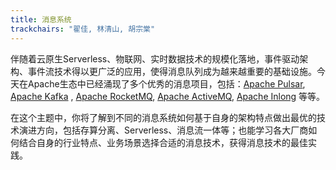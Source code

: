 ```yaml
---
title: 消息系统
trackchairs: "翟佳, 林清山, 胡宗棠"
---
```


伴随着云原生Serverless、物联网、实时数据技术的规模化落地，事件驱动架构、事件流技术得以更广泛的应用，使得消息队列成为越来越重要的基础设施。今天在Apache生态中已经涌现了多个优秀的消息项目，包括：[Apache Pulsar](https://pulsar.apache.org/), [Apache Kafka](https://kafka.apache.org/)
, [Apache RocketMQ](https://rocketmq.apache.org/), [Apache ActiveMQ](https://activemq.apache.org/), [Apache Inlong](https://inlong.apache.org/) 等等。

在这个主题中，你将了解到不同的消息系统如何基于自身的架构特点做出最优的技术演进方向，包括存算分离、Serverless、消息流一体等；也能学习各大厂商如何结合自身的行业特点、业务场景选择合适的消息技术，获得消息技术的最佳实践。
